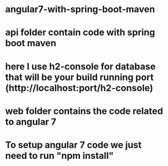 # angular7-with-spring-boot-maven

# api folder contain code with spring boot maven 

# here I use h2-console for database that will be your build running port (http://localhost:port/h2-console)

# web folder contains the code related to angular 7

# To setup angular 7 code we just need to run "npm install" 
